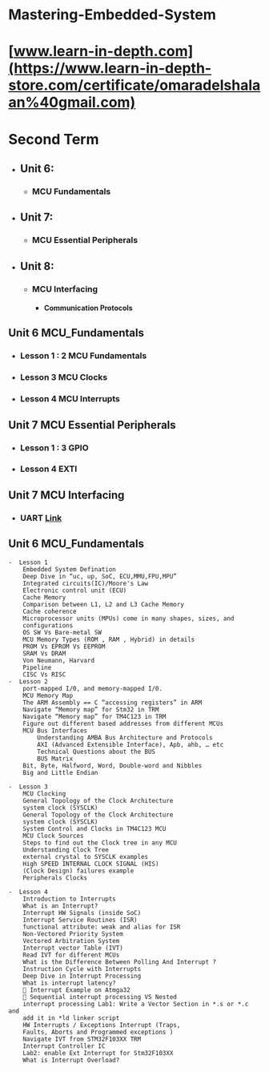 # Mastering-Embedded-System
# [www.learn-in-depth.com](https://www.learn-in-depth-store.com/certificate/omaradelshalaan%40gmail.com)

# Second Term 
- ## Unit 6: 
	- ### MCU Fundamentals
- ## Unit 7:
	- ### MCU Essential Peripherals
- ## Unit 8: 
	- ### MCU Interfacing
		- #### Communication Protocols

   
## Unit 6 MCU_Fundamentals
-  ### Lesson 1 : 2 MCU Fundamentals
-  ### Lesson 3 MCU Clocks
-  ### Lesson 4 MCU Interrupts
	

## Unit 7 MCU Essential Peripherals 
-  ### Lesson 1 : 3 GPIO 
-  ### Lesson 4 EXTI

## Unit 7 MCU Interfacing
-  ### UART [Link](./Unit8_Communication_Protocols/Atmega_USART_Driver)
	
## Unit 6 MCU_Fundamentals
	-  Lesson 1 
		Embedded System Defination
		Deep Dive in “uc, up, SoC, ECU,MMU,FPU,MPU”
		Integrated circuits(IC)/Moore's Law
		Electronic control unit (ECU)
		Cache Memory
		Comparison between L1, L2 and L3 Cache Memory
		Cache coherence
		Microprocessor units (MPUs) come in many shapes, sizes, and
		configurations
		OS SW Vs Bare-metal SW
		MCU Memory Types (ROM , RAM , Hybrid) in details
		PROM Vs EPROM Vs EEPROM
		SRAM Vs DRAM
		Von Neumann, Harvard
		Pipeline
		CISC Vs RISC
	-  Lesson 2
		port-mapped I/0, and memory-mapped I/0.
		MCU Memory Map
		The ARM Assembly == C “accessing registers” in ARM
		Navigate “Memory map” for Stm32 in TRM
		Navigate “Memory map” for TM4C123 in TRM
		Figure out different based addresses from different MCUs
		MCU Bus Interfaces
			Understanding AMBA Bus Architecture and Protocols
			AXI (Advanced Extensible Interface), Apb, ahb, … etc
			Technical Questions about the BUS
			BUS Matrix
		Bit, Byte, Halfword, Word, Double-word and Nibbles
		Big and Little Endian
		
	-  Lesson 3
		MCU Clocking
		General Topology of the Clock Architecture
		system clock (SYSCLK)
		General Topology of the Clock Architecture
		system clock (SYSCLK)
		System Control and Clocks in TM4C123 MCU
		MCU Clock Sources
		Steps to find out the Clock tree in any MCU
		Understanding Clock Tree
		external crystal to SYSCLK examples
		High SPEED INTERNAL CLOCK SIGNAL (HIS)
		(Clock Design) failures example
		Peripherals Clocks
		
	-  Lesson 4
		Introduction to Interrupts
		What is an Interrupt?
		Interrupt HW Signals (inside SoC)
		Interrupt Service Routines (ISR)
		functional attribute: weak and alias for ISR
		Non-Vectored Priority System
		Vectored Arbitration System
		Interrupt vector Table (IVT)
		Read IVT for different MCUs
		What is the Difference Between Polling And Interrupt ?
		Instruction Cycle with Interrupts
		Deep Dive in Interrupt Processing
		What is interrupt latency?
		 Interrupt Example on Atmga32
		 Sequential interrupt processing VS Nested
		interrupt processing Lab1: Write a Vector Section in *.s or *.c and
		add it in *ld linker script
		HW Interrupts / Exceptions Interrupt (Traps,
		Faults, Aborts and Programmed exceptions )
		Navigate IVT from STM32F103XX TRM
		Interrupt Controller IC
		Lab2: enable Ext Interrupt for Stm32F103XX
		What is Interrupt Overload?
		
	



		
